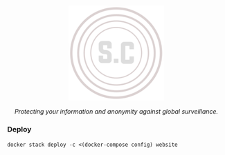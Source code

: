 <div align="center">
<a href="https://silkky.cloud/">
  <img src="public/logo.png" width="220px" alt="Silkky.Cloud" />
</a>
<p>
  <em>Protecting your information and anonymity against global surveillance.</em>
</p>
</div>

### Deploy
```docker stack deploy -c <(docker-compose config) website```